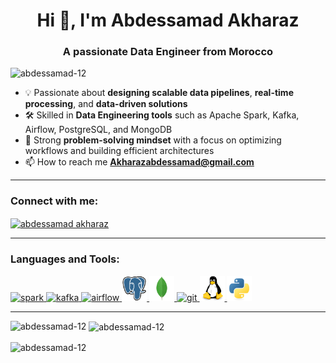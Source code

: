 <h1 align="center">Hi 👋, I'm Abdessamad Akharaz</h1>
<h3 align="center">A passionate Data Engineer from Morocco</h3>

<p align="left"> 
  <img src="https://komarev.com/ghpvc/?username=abdessamad-12&label=Profile%20views&color=0e75b6&style=flat" alt="abdessamad-12" /> 
</p>

- 💡 Passionate about **designing scalable data pipelines**, **real-time processing**, and **data-driven solutions**  
- 🛠 Skilled in **Data Engineering tools** such as Apache Spark, Kafka, Airflow, PostgreSQL, and MongoDB  
- 🤝 Strong **problem-solving mindset** with a focus on optimizing workflows and building efficient architectures  
- 📫 How to reach me **Akharazabdessamad@gmail.com**

---

<h3 align="left">Connect with me:</h3>
<p align="left">
<a href="https://linkedin.com/in/abdessamad-akharaz" target="blank">
  <img align="center" src="https://raw.githubusercontent.com/rahuldkjain/github-profile-readme-generator/master/src/images/icons/Social/linked-in-alt.svg" alt="abdessamad akharaz" height="30" width="40" />
</a>
</p>

---

<h3 align="left">Languages and Tools:</h3>
<p align="left"> 
  <a href="https://spark.apache.org/" target="_blank" rel="noreferrer"> 
    <img src="https://www.vectorlogo.zone/logos/apache_spark/apache_spark-icon.svg" alt="spark" width="40" height="40"/> 
  </a> 
  <a href="https://kafka.apache.org/" target="_blank" rel="noreferrer"> 
    <img src="https://www.vectorlogo.zone/logos/apache_kafka/apache_kafka-icon.svg" alt="kafka" width="40" height="40"/> 
  </a> 
  <a href="https://airflow.apache.org/" target="_blank" rel="noreferrer"> 
    <img src="https://www.vectorlogo.zone/logos/apache_airflow/apache_airflow-icon.svg" alt="airflow" width="40" height="40"/> 
  </a> 
  <a href="https://www.postgresql.org/" target="_blank" rel="noreferrer"> 
    <img src="https://raw.githubusercontent.com/devicons/devicon/master/icons/postgresql/postgresql-original.svg" alt="postgresql" width="40" height="40"/> 
  </a>
  <a href="https://www.mongodb.com/" target="_blank" rel="noreferrer"> 
    <img src="https://raw.githubusercontent.com/devicons/devicon/master/icons/mongodb/mongodb-original.svg" alt="mongodb" width="40" height="40"/> 
  </a>
  <a href="https://git-scm.com/" target="_blank" rel="noreferrer"> 
    <img src="https://www.vectorlogo.zone/logos/git-scm/git-scm-icon.svg" alt="git" width="40" height="40"/> 
  </a>
  <a href="https://www.linux.org/" target="_blank" rel="noreferrer"> 
    <img src="https://raw.githubusercontent.com/devicons/devicon/master/icons/linux/linux-original.svg" alt="linux" width="40" height="40"/> 
  </a>
  <a href="https://www.python.org" target="_blank" rel="noreferrer"> 
    <img src="https://raw.githubusercontent.com/devicons/devicon/master/icons/python/python-original.svg" alt="python" width="40" height="40"/> 
  </a> 
</p>

---

<p><img align="left" src="https://github-readme-stats.vercel.app/api/top-langs?username=abdessamad-12&show_icons=true&locale=en&layout=compact" alt="abdessamad-12" /></p>

<p>&nbsp;<img align="center" src="https://github-readme-stats.vercel.app/api?username=abdessamad-12&show_icons=true&locale=en" alt="abdessamad-12" /></p>

<p><img align="center" src="https://github-readme-streak-stats.herokuapp.com/?user=abdessamad-12&" alt="abdessamad-12" /></p>
